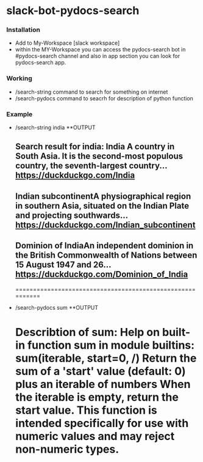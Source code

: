 # slack-bot-pydocs-search
###  Installation
- Add to My-Workspace [slack workspace]
- within the MY-Workspace you can access the pydocs-search bot in #pydocs-search channel and also in app section you can look for pydocs-search app.
### Working
- /search-string command to search for something on internet
- /search-pydocs command to seacrh for description of python function
### Example
 - /search-string india 
     **OUTPUT
     
     Search result for india:
     India A country in South Asia. It is the second-most populous country, the seventh-largest country...
     https://duckduckgo.com/India
     -------------------------------------------------
     Indian subcontinentA physiographical region in southern Asia, situated on the Indian Plate and projecting southwards...
     https://duckduckgo.com/Indian_subcontinent
     -------------------------------------------------
     Dominion of IndiaAn independent dominion in the British Commonwealth of Nations between 15 August 1947 and 26...
     https://duckduckgo.com/Dominion_of_India
     -------------------------------------------------
     ==========================================================
- /search-pydocs sum
    **OUTPUT
    
     Describtion of sum:
     Help on built-in function sum in module builtins:
     sum(iterable, start=0, /)
        Return the sum of a 'start' value (default: 0) plus an iterable of numbers
        When the iterable is empty, return the start value.
        This function is intended specifically for use with numeric values and may
        reject non-numeric types.
     ==========================================================

